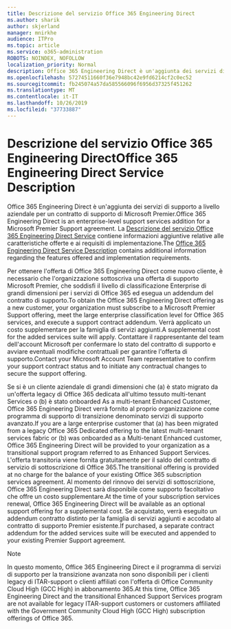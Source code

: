 ```yaml
---
title: Descrizione del servizio Office 365 Engineering Direct
ms.author: sharik
author: skjerland
manager: mnirkhe
audience: ITPro
ms.topic: article
ms.service: o365-administration
ROBOTS: NOINDEX, NOFOLLOW
localization_priority: Normal
description: Office 365 Engineering Direct è un'aggiunta dei servizi di supporto a livello aziendale per un contratto di supporto di Microsoft Premier. La descrizione del servizio Office 365 Engineering Direct Service contiene informazioni aggiuntive relative alle caratteristiche offerte e ai requisiti di implementazione.
ms.openlocfilehash: 57274511660f36e7948bc42e9fd6214cf2c0ec52
ms.sourcegitcommit: fb245074a57da585566096f6956d37325f451262
ms.translationtype: MT
ms.contentlocale: it-IT
ms.lasthandoff: 10/26/2019
ms.locfileid: "37733887"
---
```

# <a name="office-365-engineering-direct-service-description"></a><span data-ttu-id="9ebc4-104">Descrizione del servizio Office 365 Engineering Direct</span><span class="sxs-lookup"><span data-stu-id="9ebc4-104">Office 365 Engineering Direct Service Description</span></span>

<span data-ttu-id="9ebc4-105">Office 365 Engineering Direct è un'aggiunta dei servizi di supporto a livello aziendale per un contratto di supporto di Microsoft Premier.</span><span class="sxs-lookup"><span data-stu-id="9ebc4-105">Office 365 Engineering Direct is an enterprise-level support services addition for a Microsoft Premier Support agreement.</span></span> <span data-ttu-id="9ebc4-106">La [Descrizione del servizio Office 365 Engineering Direct Service](https://github.com/MicrosoftDocs/OfficeDocs-O365ServiceDescriptions/blob/master/Office%20365%20Engineering%20Direct%20-%20Svc%20Desc%20(25mar2019).pdf) contiene informazioni aggiuntive relative alle caratteristiche offerte e ai requisiti di implementazione.</span><span class="sxs-lookup"><span data-stu-id="9ebc4-106">The [Office 365 Engineering Direct Service Description](https://github.com/MicrosoftDocs/OfficeDocs-O365ServiceDescriptions/blob/master/Office%20365%20Engineering%20Direct%20-%20Svc%20Desc%20(25mar2019).pdf) contains additional information regarding the features offered and implementation requirements.</span></span>

<span data-ttu-id="9ebc4-107">Per ottenere l'offerta di Office 365 Engineering Direct come nuovo cliente, è necessario che l'organizzazione sottoscriva una offerta di supporto Microsoft Premier, che soddisfi il livello di classificazione Enterprise di grandi dimensioni per i servizi di Office 365 ed esegua un addendum del contratto di supporto.</span><span class="sxs-lookup"><span data-stu-id="9ebc4-107">To obtain the Office 365 Engineering Direct offering as a new customer, your organization must subscribe to a Microsoft Premier Support offering, meet the large enterprise classification level for Office 365 services, and execute a support contract addendum.</span></span> <span data-ttu-id="9ebc4-108">Verrà applicato un costo supplementare per la famiglia di servizi aggiunti.</span><span class="sxs-lookup"><span data-stu-id="9ebc4-108">A supplemental cost for the added services suite will apply.</span></span> <span data-ttu-id="9ebc4-109">Contattare il rappresentante del team dell'account Microsoft per confermare lo stato del contratto di supporto e avviare eventuali modifiche contrattuali per garantire l'offerta di supporto.</span><span class="sxs-lookup"><span data-stu-id="9ebc4-109">Contact your Microsoft Account Team representative to confirm your support contract status and to initiate any contractual changes to secure the support offering.</span></span> 

<span data-ttu-id="9ebc4-110">Se si è un cliente aziendale di grandi dimensioni che (a) è stato migrato da un'offerta legacy di Office 365 dedicata all'ultimo tessuto multi-tenant Services o (b) è stato onboarded As a multi-tenant Enhanced Customer, Office 365 Engineering Direct verrà fornito al proprio organizzazione come programma di supporto di transizione denominato servizi di supporto avanzato.</span><span class="sxs-lookup"><span data-stu-id="9ebc4-110">If you are a large enterprise customer that (a) has been migrated from a legacy Office 365 Dedicated offering to the latest multi-tenant services fabric or (b) was onboarded as a Multi-tenant Enhanced customer, Office 365 Engineering Direct will be provided to your organization as a transitional support program referred to as Enhanced Support Services.</span></span> <span data-ttu-id="9ebc4-111">L'offerta transitoria viene fornita gratuitamente per il saldo del contratto di servizio di sottoscrizione di Office 365.</span><span class="sxs-lookup"><span data-stu-id="9ebc4-111">The transitional offering is provided at no charge for the balance of your existing Office 365 subscription services agreement.</span></span> <span data-ttu-id="9ebc4-112">Al momento del rinnovo dei servizi di sottoscrizione, Office 365 Engineering Direct sarà disponibile come supporto facoltativo che offre un costo supplementare.</span><span class="sxs-lookup"><span data-stu-id="9ebc4-112">At the time of your subscription services renewal, Office 365 Engineering Direct will be available as an optional support offering for a supplemental cost.</span></span> <span data-ttu-id="9ebc4-113">Se acquistato, verrà eseguito un addendum contratto distinto per la famiglia di servizi aggiunti e accodato al contratto di supporto Premier esistente.</span><span class="sxs-lookup"><span data-stu-id="9ebc4-113">If purchased, a separate contract addendum for the added services suite will be executed and appended to your existing Premier Support agreement.</span></span>

> [!NOTE]
> <span data-ttu-id="9ebc4-114">In questo momento, Office 365 Engineering Direct e il programma di servizi di supporto per la transizione avanzata non sono disponibili per i clienti legacy di ITAR-support o clienti affiliati con l'offerta di Office Community Cloud High (GCC High) in abbonamento 365.</span><span class="sxs-lookup"><span data-stu-id="9ebc4-114">At this time, Office 365 Engineering Direct and the transitional Enhanced Support Services program are not available for legacy ITAR-support customers or customers affiliated with the Government Community Cloud High (GCC High) subscription offerings of Office 365.</span></span>
